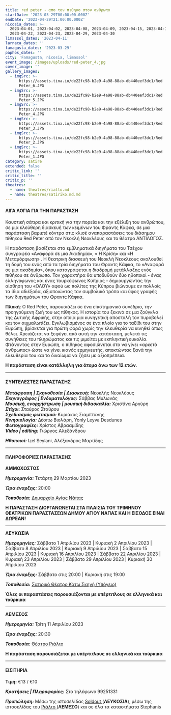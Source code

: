 ```yaml
---
title: red peter - απο τον πιθηκο στον ανθρωπο
startDate: '2023-03-29T00:00:00.000Z'
endDate: '2023-04-29T21:00:00.000Z'
nicosia_dates: >-
  2023-04-01, 2023-04-02, 2023-04-08, 2023-04-09, 2023-04-15, 2023-04-16,
  2023-04-22, 2023-04-23, 2023-04-29, 2023-04-30
limassol_dates: '2023-04-11'
larnaca_dates: ''
famagusta_dates: '2023-03-29'
paphos_dates: ''
city: 'Famagusta, nicosia, limassol'
event_image: /images/uploads/red-peter_4.jpg
cover_image: ''
gallery_images:
  - imgSrc: >-
      https://assets.tina.io/de22fc98-b2e9-4a98-88ab-db440eef3dc1/Red
      Peter_6.JPG
  - imgSrc: >-
      https://assets.tina.io/de22fc98-b2e9-4a98-88ab-db440eef3dc1/Red
      Peter_5.JPG
  - imgSrc: >-
      https://assets.tina.io/de22fc98-b2e9-4a98-88ab-db440eef3dc1/Red
      Peter_4.JPG
  - imgSrc: >-
      https://assets.tina.io/de22fc98-b2e9-4a98-88ab-db440eef3dc1/Red
      Peter_3.JPG
  - imgSrc: >-
      https://assets.tina.io/de22fc98-b2e9-4a98-88ab-db440eef3dc1/Red
      Peter_2.JPG
  - imgSrc: >-
      https://assets.tina.io/de22fc98-b2e9-4a98-88ab-db440eef3dc1/Red
      Peter_1.JPG
category: satire
extended: false
critic_link: ''
critic_title: ''
critic_p: ''
theatres:
  - name: theatres/rialto.md
  - name: theatres/satiriko.md.md
---
```


#### ΛΙΓΑ ΛΟΓΙΑ ΓΙΑ ΤΗΝ ΠΑΡΑΣΤΑΣΗ

Καυστική σάτιρα και κριτική για την πορεία και την εξέλιξη του ανθρώπου, σε μια ελεύθερη διασκευή των κειμένων του Φραντς Κάφκα, σε μια παράσταση βαριετέ κόντρα στις κλισέ αναπαραστάσεις του διάσημου πίθηκου Red Peter από τον Νεοκλή Νεοκλέους και το θέατρο ΑΝΤΙΛΟΓΟΣ.

Η παράσταση βασίζεται στα εμβληματικά διηγήματα του Τσέχου συγγραφέα «Αναφορά σε μια Ακαδημία», « Η Κρίση» και «Η Μεταμόρφωση» . Η θεατρική διασκευή του Νεοκλή Νεοκλέους ακολουθεί τη δομή του ενός από τα τρία διηγήματα του Φραντς Κάφκα, το «Αναφορά σε μια ακαδημία», όπου καταγράφεται η διαδρομή μετάλλαξης ενός πιθήκου σε άνθρωπο. Τον χαρακτήρα θα υποδυθούν δύο ηθοποιοί - ένας ελληνόφωνος και ένας τουρκόφωνος Κύπριος - δημιουργώντας την αίσθηση του «ΟΛΟΥ» αφού ως πολίτες της Κύπρου βιώνουμε εν πολλοίς τα ίδια αδιέξοδα, αξιοποιώντας τον συμβολικό τρόπο και ύφος γραφής των διηγημάτων του Φραντς Κάφκα.

**Πλοκή**: Ο Red Peter, παρουσιάζει σε ένα επιστημονικό συνέδριο, την προηγούμενη ζωή του ως πίθηκος. Η ιστορία του ξεκινά σε μια ζούγκλα της Δυτικής Αφρικής, στην οποία μια κυνηγετική αποστολή τον πυροβολεί και τον αιχμαλωτίζει. Εγκλωβισμένος σε ένα πλοίο για το ταξίδι του στην Ευρώπη, βρίσκεται για πρώτη φορά χωρίς την ελευθερία να κινηθεί όπως θέλει. Χρειάζεται να ξεφύγει από αυτή την κατάσταση, μελετά τις συνήθειες του πληρώματος και τις μιμείται με εκπληκτική ευκολία. Φτάνοντας στην Ευρώπη, ο πίθηκος αφοσιώνεται στο να γίνει «αρκετά άνθρωπος» ώστε να γίνει ικανός ερμηνευτής, αποκτώντας ξανά την ελευθερία του και το δικαίωμα να ζήσει με αξιοπρέπεια.

**Η παράσταση είναι κατάλληλη για άτομα άνω των 12 ετών.**

***

#### ΣΥΝΤΕΛΕΣΤΕΣ ΠΑΡΑΣΤΑΣΗΣ

***Μετάφραση | Σκηνοθεσία | Διασκευή:*** Νεοκλής Νεοκλέους\
***Σκηνογράφος | Ενδυματολόγος:*** Σάββας Μυλωνάς\
***Μουσική, ενορχήστρωση | μουσική διδασκαλία:*** Χριστίνα Αργύρη\
***Στίχοι***: Σταύρος Σταύρου\
***Σχεδιασμός φωτισμού:*** Κυριάκος Σιαμπτάνης\
***Κινησιολογία:*** Δέσπω Βιολάρη, Yonly Leyva Desdunes\
***Φωτογραφίες:*** Χρίστος Αβρααμίδης\
***Video | editing:*** Γιώργος Αλεξάνδρου

***Ηθοποιοί:*** Izel Seylani, Αλέξανδρος Μαρτίδης

***

#### ΠΛΗΡΟΦΟΡΙΕΣ ΠΑΡΑΣΤΑΣΗΣ

**ΑΜΜΟΧΩΣΤΟΣ**

***Ημερομηνία:*** Τετάρτη 29 Μαρτίου 2023

***Ώρα έναρξης:*** 20:00

***Τοποθεσία:*** [Δημαρχείο Αγίας Νάπας](?#map "")

**Η ΠΑΡΑΣΤΑΣΗ ΔΙΟΡΓΑΝΩΝΕΤΑΙ ΣΤΑ ΠΛΑΙΣΙΑ ΤΟΥ ΤΡΙΜΗΝΟΥ ΘΕΑΤΡΙΚΩΝ ΠΑΡΑΣΤΑΣΕΩΝ ΔΗΜΟΥ ΑΓΙΟΥ ΝΑΠΑΣ ΚΑΙ Η ΕΙΣΟΔΟΣ ΕΙΝΑΙ ΔΩΡΕΑΝ!**

***

**ΛΕΥΚΩΣΙΑ**

***Ημερομηνίες:*** Σάββατο 1 Απριλίου 2023 | Κυριακή 2 Απριλίου 2023 | Σάββατο 8 Απριλίου 2023 | Κυριακή 9 Απριλίου 2023 | Σάββατο 15 Απριλίου 2023 | Κυριακή 16 Απριλίου 2023 | Σάββατο 22 Απριλίου 2023 | Κυριακή 23 Απριλίου 2023 | Σάββατο 29 Απριλίου 2023 | Κυριακή 30 Απριλίου 2023

***Ώρα έναρξης:*** Σάββατο στις 20:00 | Κυριακή στις 19:00

***Τοποθεσία:*** [Σατιρικό Θέατρο Κάτω Σκηνή (Υπόγειο) ](?#map "")

**Όλες οι παραστάσεις παρουσιάζονται με υπέρτιτλους σε ελληνικά και τούρκικα**

***

**ΛΕΜΕΣΟΣ**

***Ημερομηνία:*** Τρίτη 11 Απριλίου 2023

***Ώρα έναρξης:*** 20:30

***Τοποθεσία:*** [Θέατρο Ριάλτο](?#map "")

**Η παράσταση παρουσιάζεται με υπέρτιτλους σε ελληνικά και τούρκικα**

***

#### ΕΙΣΙΤΗΡΙΑ

**Τιμή:** €13 / €10

***Κρατήσεις | Πληροφορίες:*** Στο τηλέφωνο 99251331

***Προπώληση:*** Μέσω της ιστοσελίδας [Soldout ](https://www.soldoutticketbox.com/red-peter-antilogos-2023/?lang=en "")(**ΛΕΥΚΩΣΙΑ**), μέσω της ιστοσελίδας του [Ριάλτο ](https://rialto.interticket.com/program/red-peter-apo-ton-pithiko-ston-anthropo-2737 "")(**ΛΕΜΕΣΟ**) και σε όλα τα καταστήματα Stephanis
